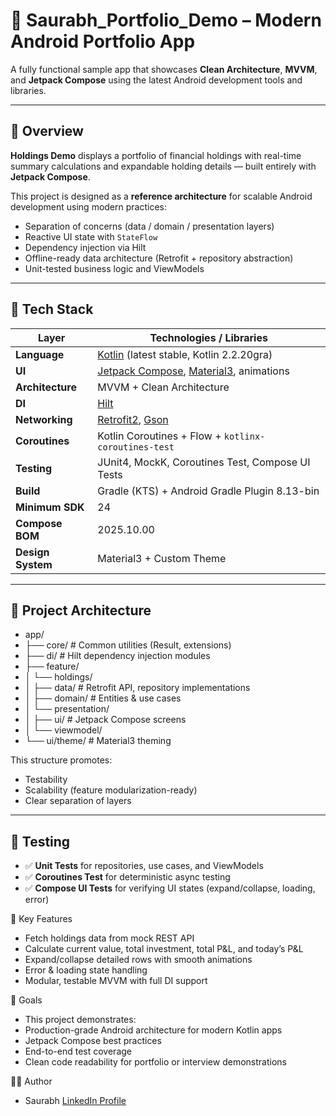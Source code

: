 # 💼 Saurabh_Portfolio_Demo – Modern Android Portfolio App

A fully functional sample app that showcases **Clean Architecture**, **MVVM**, and **Jetpack Compose** using the latest Android development tools and libraries.

---

## 🚀 Overview

**Holdings Demo** displays a portfolio of financial holdings with real-time summary calculations and expandable holding details — built entirely with **Jetpack Compose**.

This project is designed as a **reference architecture** for scalable Android development using modern practices:
- Separation of concerns (data / domain / presentation layers)
- Reactive UI state with `StateFlow`
- Dependency injection via Hilt
- Offline-ready data architecture (Retrofit + repository abstraction)
- Unit-tested business logic and ViewModels

---

## 🧰 Tech Stack

| Layer | Technologies / Libraries |
|-------|---------------------------|
| **Language** | [Kotlin](https://kotlinlang.org/) (latest stable, Kotlin 2.2.20gra) |
| **UI** | [Jetpack Compose](https://developer.android.com/jetpack/compose), [Material3](https://m3.material.io/), animations |
| **Architecture** | MVVM + Clean Architecture |
| **DI** | [Hilt](https://developer.android.com/training/dependency-injection/hilt-android) |
| **Networking** | [Retrofit2](https://square.github.io/retrofit/), [Gson](https://github.com/google/gson) |
| **Coroutines** | Kotlin Coroutines + Flow + `kotlinx-coroutines-test` |
| **Testing** | JUnit4, MockK, Coroutines Test, Compose UI Tests |
| **Build** | Gradle (KTS) + Android Gradle Plugin 8.13-bin |
| **Minimum SDK** | 24 |
| **Compose BOM** | 2025.10.00 |
| **Design System** | Material3 + Custom Theme |

---

## 🧩 Project Architecture
- app/
- ├── core/ # Common utilities (Result, extensions)
- ├── di/ # Hilt dependency injection modules
- ├── feature/
- │ └── holdings/
- │ ├── data/ # Retrofit API, repository implementations
- │ ├── domain/ # Entities & use cases
- │ └── presentation/
- │ ├── ui/ # Jetpack Compose screens
- │ └── viewmodel/
- └── ui/theme/ # Material3 theming

This structure promotes:
- Testability
- Scalability (feature modularization-ready)
- Clear separation of layers

---

## 🧪 Testing

- ✅ **Unit Tests** for repositories, use cases, and ViewModels  
- ✅ **Coroutines Test** for deterministic async testing  
- ✅ **Compose UI Tests** for verifying UI states (expand/collapse, loading, error)  

🧭 Key Features
- Fetch holdings data from mock REST API
- Calculate current value, total investment, total P&L, and today’s P&L
- Expand/collapse detailed rows with smooth animations
- Error & loading state handling
- Modular, testable MVVM with full DI support

🎯 Goals
- This project demonstrates:
- Production-grade Android architecture for modern Kotlin apps
- Jetpack Compose best practices
- End-to-end test coverage
- Clean code readability for portfolio or interview demonstrations

🧑‍💻 Author
- Saurabh
[LinkedIn Profile](https://www.linkedin.com/in/saurabh-sa)
